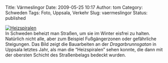 Title: Värmeslingor
Date: 2009-05-25 10:17
Author: tom
Category: Schweden
Tags: Foto, Uppsala, Verkehr
Slug: vaermeslingor
Status: published

[![Heizspiralen](http://www.fiket.de/pic/varmeslingor_s.jpg "Heizspiralen")](http://www.fiket.de/pic/varmeslingor_l.jpg)  
In Schweden beheizt man Straßen, um sie im Winter eisfrei zu halten.
Natürlich nicht alle, aber zum Beispiel Fußgängerzonen oder gefährliche
Steigungen. Das Bild zeigt die Bauarbeiten an der *Dragarbrunnsgatan* in
Uppsala letztes Jahr, als man die “Heizspiralen” sehen konnte, die dann
mit der obersten Schicht des Straßenbelags bedeckt wurden.

